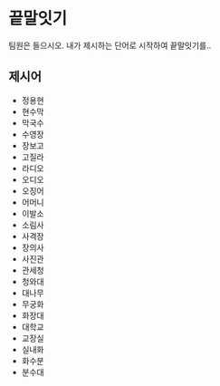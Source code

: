# 끝말잇기

팀원은 들으시오. 내가 제시하는 단어로 시작하여 끝말잇기를..



## 제시어

- 정용현
- 현수막
- 막국수
- 수영장
- 장보고
- 고질라
- 라디오
- 오디오
- 오징어
- 어머니
- 이발소
- 소림사
- 사격장
- 장의사
- 사진관
- 관세청
- 청와대
- 대나무
- 무궁화
- 화장대
- 대학교
- 교장실
- 실내화
- 화수분
- 분수대

